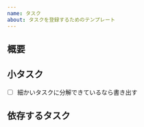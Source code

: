 ```yaml
---
name: タスク
about: タスクを登録するためのテンプレート
---
```


<!-- あくまでテンプレートなので必ずしもすべての項目を埋めなくてよい． -->

## 概要

<!-- タスクの内容を書いてください．複数の担当者がいる場合は担当者を明確にしてください． -->

## 小タスク

- [ ] 細かいタスクに分解できているなら書き出す

## 依存するタスク

<!-- #1とかで記述してください. -->

